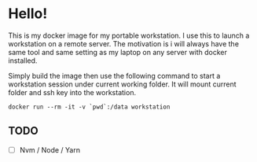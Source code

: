 # Hello!

This is my docker image for my portable workstation. I use this to launch a workstation on a remote server.
The motivation is i will always have the same tool and same setting as my laptop on any server with docker installed.

Simply build the image then use the following command to start a workstation session under current working folder. It will
mount current folder and ssh key into the workstation.

```
docker run --rm -it -v `pwd`:/data workstation
```

## TODO

 - [ ] Nvm / Node / Yarn
